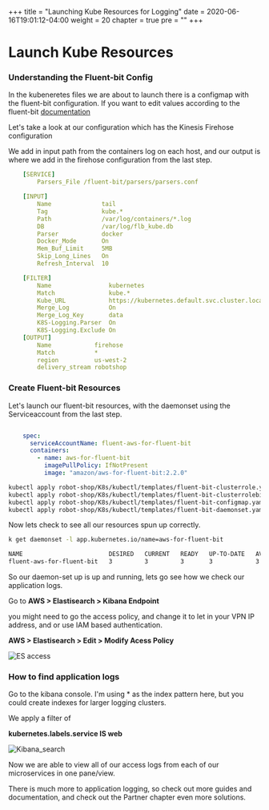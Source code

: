 +++
title = "Launching Kube Resources for Logging"
date = 2020-06-16T19:01:12-04:00
weight = 20
chapter = true
pre = "<b></b>"
+++

# Launch Kube Resources


### Understanding the Fluent-bit Config

In the kubeneretes files we are about to launch there is a configmap with the fluent-bit configuration. If you want to edit values according to the fluent-bit [documentation](https://github.com/aws/aws-for-fluent-bit)

Let's take a look at our configuration which has the Kinesis Firehose configuration

We add in input path from the containers log on each host, and our output is where we add in the firehose configuration from the last step.

```yaml
    [SERVICE]
        Parsers_File /fluent-bit/parsers/parsers.conf

    [INPUT]
        Name              tail
        Tag               kube.*
        Path              /var/log/containers/*.log
        DB                /var/log/flb_kube.db
        Parser            docker
        Docker_Mode       On
        Mem_Buf_Limit     5MB
        Skip_Long_Lines   On
        Refresh_Interval  10

    [FILTER]
        Name                kubernetes
        Match               kube.*
        Kube_URL            https://kubernetes.default.svc.cluster.local:443
        Merge_Log           On
        Merge_Log_Key       data
        K8S-Logging.Parser  On
        K8S-Logging.Exclude On
    [OUTPUT]
        Name            firehose
        Match           *
        region          us-west-2
        delivery_stream robotshop
```


### Create Fluent-bit Resources

Let's launch our fluent-bit resources, with the daemonset using the Serviceaccount from the last step.

```yaml

    spec:
      serviceAccountName: fluent-aws-for-fluent-bit
      containers:
        - name: aws-for-fluent-bit
          imagePullPolicy: IfNotPresent
          image: "amazon/aws-for-fluent-bit:2.2.0"

```

```bash
kubectl apply robot-shop/K8s/kubectl/templates/fluent-bit-clusterrole.yaml
kubectl apply robot-shop/K8s/kubectl/templates/fluent-bit-clusterrolebinding.yaml
kubectl apply robot-shop/K8s/kubectl/templates/fluent-bit-configmap.yaml
kubectl apply robot-shop/K8s/kubectl/templates/fluent-bit-daemonset.yaml
```

Now lets check to see all our resources spun up correctly.

```bash
k get daemonset -l app.kubernetes.io/name=aws-for-fluent-bit

NAME                        DESIRED   CURRENT   READY   UP-TO-DATE   AVAILABLE   NODE SELECTOR   AGE
fluent-aws-for-fluent-bit   3         3         3       3            3           <none>          1h
```

So our daemon-set up is up and running, lets go see how we check our application logs.

Go to **AWS > Elastisearch > Kibana Endpoint**

you might need to go the access policy, and change it to let in your VPN IP address, and or use IAM based authentication.

**AWS > Elastisearch > Edit > Modify Acess Policy**

![ES access](/images/observability/logging/application/elastisearch_access.png)


### How to find application logs

Go to the kibana console. I'm using * as the index pattern here, but you could create indexes for larger logging clusters.

We apply a filter of

**kubernetes.labels.service IS web**

![Kibana_search](/images/observability/logging/application/Kibana_search.png)


Now we are able to view all of our access logs from each of our microservices in one pane/view.

There is much more to application logging, so check out more guides and documentation, and check out the Partner chapter even more solutions.